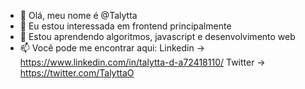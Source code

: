 - 👋 Olá, meu nome é @Talytta
- 👀 Eu estou interessada em frontend principalmente 
- 🌱 Estou aprendendo algoritmos, javascript e desenvolvimento web
- 📫 Você pode me encontrar aqui:
     Linkedin -> https://www.linkedin.com/in/talytta-d-a72418110/
     Twitter  -> https://twitter.com/TalyttaO

<!---
Talytta/Talytta is a ✨ special ✨ repository because its `README.md` (this file) appears on your GitHub profile.
You can click the Preview link to take a look at your changes.
--->
